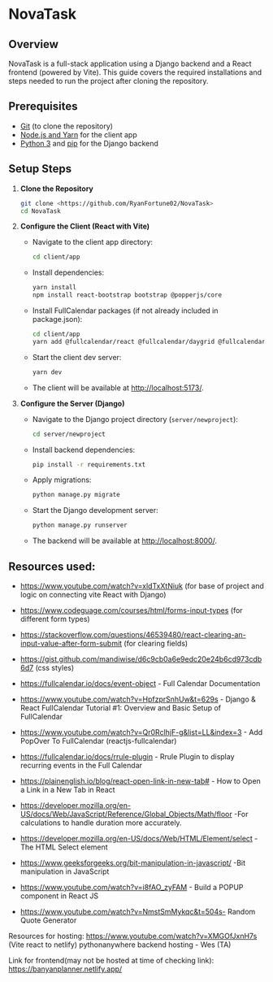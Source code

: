 # NovaTask

## Overview

NovaTask is a full-stack application using a Django backend and a React frontend (powered by Vite). This guide covers the required installations and steps needed to run the project after cloning the repository.

## Prerequisites

- [Git](https://git-scm.com/) (to clone the repository)
- [Node.js and Yarn](https://classic.yarnpkg.com/en/docs/install) for the client app
- [Python 3](https://www.python.org/downloads/) and [pip](https://pip.pypa.io/en/stable/) for the Django backend

## Setup Steps

1. **Clone the Repository**

   ```bash
   git clone <https://github.com/RyanFortune02/NovaTask>
   cd NovaTask
   ```

2. **Configure the Client (React with Vite)**

   - Navigate to the client app directory:
     ```bash
     cd client/app
     ```
   - Install dependencies:
     ```bash
     yarn install
     npm install react-bootstrap bootstrap @popperjs/core
     ```
   - Install FullCalendar packages (if not already included in package.json):
     ```bash
     cd client/app
     yarn add @fullcalendar/react @fullcalendar/daygrid @fullcalendar/timegrid @fullcalendar/interaction @fullcalendar/list @fullcalendar/rrule rrule
     ```
   - Start the client dev server:
     ```bash
     yarn dev
     ```
   - The client will be available at [http://localhost:5173/](http://localhost:5173/).

3. **Configure the Server (Django)**
   - Navigate to the Django project directory (`server/newproject`):
     ```bash
     cd server/newproject
     ```
   - Install backend dependencies:
     ```bash
     pip install -r requirements.txt
     ```
   - Apply migrations:
     ```bash
     python manage.py migrate
     ```
   - Start the Django development server:
     ```bash
     python manage.py runserver
     ```
   - The backend will be available at [http://localhost:8000/](http://localhost:8000/).

## Resources used:

- https://www.youtube.com/watch?v=xldTxXtNiuk (for base of project and logic on connecting vite React with Django)
- https://www.codeguage.com/courses/html/forms-input-types (for different form types)
- https://stackoverflow.com/questions/46539480/react-clearing-an-input-value-after-form-submit (for clearing fields)
- https://gist.github.com/mandiwise/d6c9cb0a6e9edc20e24b6cd973cdb6d7 (css styles)

- https://fullcalendar.io/docs/event-object - Full Calendar Documentation
- https://www.youtube.com/watch?v=HpfzprSnhUw&t=629s - Django & React FullCalendar Tutorial #1: Overview and Basic Setup of FullCalendar
- https://www.youtube.com/watch?v=Qr0RclhjF-g&list=LL&index=3 - Add PopOver To FullCalendar (reactjs-fullcalendar)
- https://fullcalendar.io/docs/rrule-plugin - Rrule Plugin to display recurring events in the Full Calendar

- https://plainenglish.io/blog/react-open-link-in-new-tab# - How to Open a Link in a New Tab in React
- https://developer.mozilla.org/en-US/docs/Web/JavaScript/Reference/Global_Objects/Math/floor -For calculations to handle duration more accurately.
- https://developer.mozilla.org/en-US/docs/Web/HTML/Element/select - The HTML Select element
- https://www.geeksforgeeks.org/bit-manipulation-in-javascript/ -Bit manipulation in JavaScript

- https://www.youtube.com/watch?v=i8fAO_zyFAM - Build a POPUP component in React JS 
- https://www.youtube.com/watch?v=NmstSmMykqc&t=504s- Random Quote Generator

Resources for hosting:
https://www.youtube.com/watch?v=XMGOfJxnH7s (Vite react to netlify)
pythonanywhere backend hosting - Wes (TA)

Link for frontend(may not be hosted at time of checking link):
https://banyanplanner.netlify.app/
